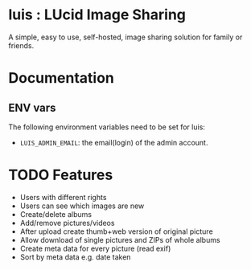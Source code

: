 # luis : LUcid Image Sharing

A simple, easy to use, self-hosted, image sharing solution for family or friends.

# Documentation

## ENV vars

The following environment variables need to be set for luis:

- `LUIS_ADMIN_EMAIL`: the email(login) of the admin account.

# TODO Features

- Users with different rights
- Users can see which images are new
- Create/delete albums
- Add/remove pictures/videos
- After upload create thumb+web version of original picture
- Allow download of single pictures and ZIPs of whole albums
- Create meta data for every picture (read exif)
- Sort by meta data e.g. date taken

